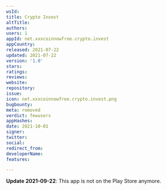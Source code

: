 ```yaml
---
wsId: 
title: Crypto Invest
altTitle: 
authors: 
users: 1
appId: net.xxxcoinnowfree.crypto.invest
appCountry: 
released: 2021-07-22
updated: 2021-07-22
version: '1.0'
stars: 
ratings: 
reviews: 
website: 
repository: 
issue: 
icon: net.xxxcoinnowfree.crypto.invest.png
bugbounty: 
meta: removed
verdict: fewusers
appHashes: 
date: 2021-10-01
signer: 
twitter: 
social: 
redirect_from: 
developerName: 
features: 

---
```


**Update 2021-09-22**: This app is not on the Play Store anymore.
